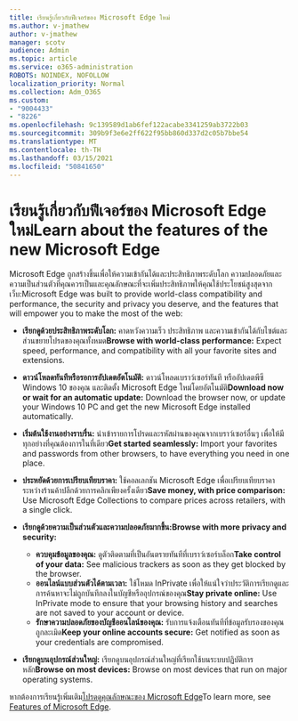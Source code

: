 ```yaml
---
title: เรียนรู้เกี่ยวกับฟีเจอร์ของ Microsoft Edge ใหม่
ms.author: v-jmathew
author: v-jmathew
manager: scotv
audience: Admin
ms.topic: article
ms.service: o365-administration
ROBOTS: NOINDEX, NOFOLLOW
localization_priority: Normal
ms.collection: Adm_O365
ms.custom:
- "9004433"
- "8226"
ms.openlocfilehash: 9c139589d1ab6fef122acabe3341259ab3722b03
ms.sourcegitcommit: 309b9f3e6e2ff622f95bb860d337d2c05b7bbe54
ms.translationtype: MT
ms.contentlocale: th-TH
ms.lasthandoff: 03/15/2021
ms.locfileid: "50841650"
---
```

# <a name="learn-about-the-features-of-the-new-microsoft-edge"></a><span data-ttu-id="820f4-102">เรียนรู้เกี่ยวกับฟีเจอร์ของ Microsoft Edge ใหม่</span><span class="sxs-lookup"><span data-stu-id="820f4-102">Learn about the features of the new Microsoft Edge</span></span>

<span data-ttu-id="820f4-103">Microsoft Edge ถูกสร้างขึ้นเพื่อให้ความเข้ากันได้และประสิทธิภาพระดับโลก ความปลอดภัยและความเป็นส่วนตัวที่คุณควรเป็นและคุณลักษณะที่จะเพิ่มประสิทธิภาพให้คุณใช้ประโยชน์สูงสุดจากเว็บ:</span><span class="sxs-lookup"><span data-stu-id="820f4-103">Microsoft Edge was built to provide world-class compatibility and performance, the security and privacy you deserve, and the features that will empower you to make the most of the web:</span></span>

- <span data-ttu-id="820f4-104">**เรียกดูด้วยประสิทธิภาพระดับโลก:** คาดหวังความเร็ว ประสิทธิภาพ และความเข้ากันได้กับไซต์และส่วนขยายโปรดของคุณทั้งหมด</span><span class="sxs-lookup"><span data-stu-id="820f4-104">**Browse with world-class performance:** Expect speed, performance, and compatibility with all your favorite sites and extensions.</span></span>
- <span data-ttu-id="820f4-105">**ดาวน์โหลดทันทีหรือรอการอัปเดตอัตโนมัติ:** ดาวน์โหลดเบราว์เซอร์ทันที หรืออัปเดตพีซี Windows 10 ของคุณ และติดตั้ง Microsoft Edge ใหม่โดยอัตโนมัติ</span><span class="sxs-lookup"><span data-stu-id="820f4-105">**Download now or wait for an automatic update:** Download the browser now, or update your Windows 10 PC and get the new Microsoft Edge installed automatically.</span></span>
- <span data-ttu-id="820f4-106">**เริ่มต้นใช้งานอย่างราบรื่น:** นําเข้ารายการโปรดและรหัสผ่านของคุณจากเบราว์เซอร์อื่นๆ เพื่อให้มีทุกอย่างที่คุณต้องการในที่เดียว</span><span class="sxs-lookup"><span data-stu-id="820f4-106">**Get started seamlessly:** Import your favorites and passwords from other browsers, to have everything you need in one place.</span></span>
- <span data-ttu-id="820f4-107">**ประหยัดด้วยการเปรียบเทียบราคา:** ใช้คอลเลกชัน Microsoft Edge เพื่อเปรียบเทียบราคาระหว่างร้านค้าปลีกด้วยการคลิกเพียงครั้งเดียว</span><span class="sxs-lookup"><span data-stu-id="820f4-107">**Save money, with price comparison:** Use Microsoft Edge Collections to compare prices across retailers, with a single click.</span></span>
- <span data-ttu-id="820f4-108">**เรียกดูด้วยความเป็นส่วนตัวและความปลอดภัยมากขึ้น:**</span><span class="sxs-lookup"><span data-stu-id="820f4-108">**Browse with more privacy and security:**</span></span>
  - <span data-ttu-id="820f4-109">**ควบคุมข้อมูลของคุณ:** ดูตัวติดตามที่เป็นอันตรายทันทีที่เบราว์เซอร์บล็อก</span><span class="sxs-lookup"><span data-stu-id="820f4-109">**Take control of your data:** See malicious trackers as soon as they get blocked by the browser.</span></span>
  - <span data-ttu-id="820f4-110">**ออนไลน์แบบส่วนตัวได้ตามเวลา:** ใช้โหมด InPrivate เพื่อให้แน่ใจว่าประวัติการเรียกดูและการค้นหาจะไม่ถูกบันทึกลงในบัญชีหรืออุปกรณ์ของคุณ</span><span class="sxs-lookup"><span data-stu-id="820f4-110">**Stay private online:** Use InPrivate mode to ensure that your browsing history and searches are not saved to your account or device.</span></span>
  - <span data-ttu-id="820f4-111">**รักษาความปลอดภัยของบัญชีออนไลน์ของคุณ:** รับการแจ้งเตือนทันทีที่ข้อมูลรับรองของคุณถูกละเมิด</span><span class="sxs-lookup"><span data-stu-id="820f4-111">**Keep your online accounts secure:** Get notified as soon as your credentials are compromised.</span></span>

- <span data-ttu-id="820f4-112">**เรียกดูบนอุปกรณ์ส่วนใหญ่:** เรียกดูบนอุปกรณ์ส่วนใหญ่ที่เรียกใช้บนระบบปฏิบัติการหลัก</span><span class="sxs-lookup"><span data-stu-id="820f4-112">**Browse on most devices:** Browse on most devices that run on major operating systems.</span></span>

<span data-ttu-id="820f4-113">หากต้องการเรียนรู้เพิ่มเติม[โปรดดูคุณลักษณะของ Microsoft Edge](https://go.microsoft.com/fwlink/?linkid=2146817)</span><span class="sxs-lookup"><span data-stu-id="820f4-113">To learn more, see [Features of Microsoft Edge](https://go.microsoft.com/fwlink/?linkid=2146817).</span></span>
